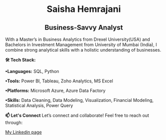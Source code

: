 <h1 align="center">Saisha Hemrajani</h1>

<h2 style="text-align: center">Business-Savvy Analyst</h2>

With a Master’s in Business Analytics from Drexel University(USA) and Bachelors in Investment Management from University of Mumbai (India), I combine strong analytical skills with a holistic understanding of businesses.

**🛠️ Tech Stack:**

**•Languages:** SQL, Python

**•Tools:** Power BI, Tableau, Zoho Analytics, MS Excel

**•Platforms:** Microsoft Azure, Azure Data Factory

**•Skills:** Data Cleaning, Data Modeling, Visualization, Financial Modeling, Statistical Analysis, Power Query

**📫 Let's Connect**
Let’s connect and collaborate! Feel free to reach out through:


[My Linkedin page](https://www.linkedin.com/in/saisha-hemrajani/)
